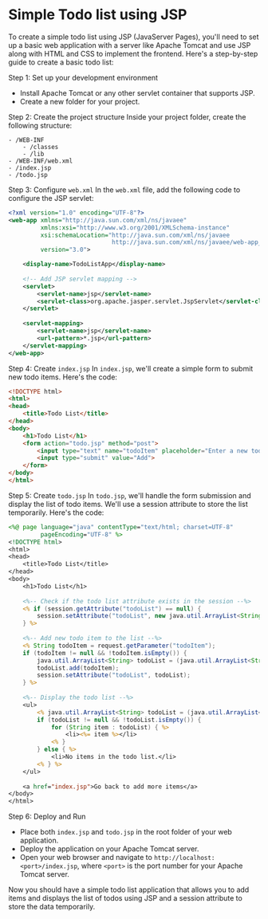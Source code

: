 # Simple Todo list using JSP


To create a simple todo list using JSP (JavaServer Pages), you'll need to set up a basic web application with a server like Apache Tomcat and use JSP along with HTML and CSS to implement the frontend. Here's a step-by-step guide to create a basic todo list:

Step 1: Set up your development environment
- Install Apache Tomcat or any other servlet container that supports JSP.
- Create a new folder for your project.

Step 2: Create the project structure
Inside your project folder, create the following structure:

```
- /WEB-INF
    - /classes
    - /lib
- /WEB-INF/web.xml
- /index.jsp
- /todo.jsp
```

Step 3: Configure `web.xml`
In the `web.xml` file, add the following code to configure the JSP servlet:

```xml
<?xml version="1.0" encoding="UTF-8"?>
<web-app xmlns="http://java.sun.com/xml/ns/javaee"
         xmlns:xsi="http://www.w3.org/2001/XMLSchema-instance"
         xsi:schemaLocation="http://java.sun.com/xml/ns/javaee
                             http://java.sun.com/xml/ns/javaee/web-app_3_0.xsd"
         version="3.0">

    <display-name>TodoListApp</display-name>
    
    <!-- Add JSP servlet mapping -->
    <servlet>
        <servlet-name>jsp</servlet-name>
        <servlet-class>org.apache.jasper.servlet.JspServlet</servlet-class>
    </servlet>
    
    <servlet-mapping>
        <servlet-name>jsp</servlet-name>
        <url-pattern>*.jsp</url-pattern>
    </servlet-mapping>
</web-app>
```

Step 4: Create `index.jsp`
In `index.jsp`, we'll create a simple form to submit new todo items. Here's the code:

```html
<!DOCTYPE html>
<html>
<head>
    <title>Todo List</title>
</head>
<body>
    <h1>Todo List</h1>
    <form action="todo.jsp" method="post">
        <input type="text" name="todoItem" placeholder="Enter a new todo item">
        <input type="submit" value="Add">
    </form>
</body>
</html>
```

Step 5: Create `todo.jsp`
In `todo.jsp`, we'll handle the form submission and display the list of todo items. We'll use a session attribute to store the list temporarily. Here's the code:

```jsp
<%@ page language="java" contentType="text/html; charset=UTF-8"
         pageEncoding="UTF-8" %>
<!DOCTYPE html>
<html>
<head>
    <title>Todo List</title>
</head>
<body>
    <h1>Todo List</h1>
    
    <%-- Check if the todo list attribute exists in the session --%>
    <% if (session.getAttribute("todoList") == null) {
        session.setAttribute("todoList", new java.util.ArrayList<String>());
    } %>
    
    <%-- Add new todo item to the list --%>
    <% String todoItem = request.getParameter("todoItem");
    if (todoItem != null && !todoItem.isEmpty()) {
        java.util.ArrayList<String> todoList = (java.util.ArrayList<String>) session.getAttribute("todoList");
        todoList.add(todoItem);
        session.setAttribute("todoList", todoList);
    } %>
    
    <%-- Display the todo list --%>
    <ul>
        <% java.util.ArrayList<String> todoList = (java.util.ArrayList<String>) session.getAttribute("todoList");
        if (todoList != null && !todoList.isEmpty()) {
            for (String item : todoList) { %>
                <li><%= item %></li>
            <% }
        } else { %>
            <li>No items in the todo list.</li>
        <% } %>
    </ul>
    
    <a href="index.jsp">Go back to add more items</a>
</body>
</html>
```

Step 6: Deploy and Run
- Place both `index.jsp` and `todo.jsp` in the root folder of your web application.
- Deploy the application on your Apache Tomcat server.
- Open your web browser and navigate to `http://localhost:<port>/index.jsp`, where `<port>` is the port number for your Apache Tomcat server.

Now you should have a simple todo list application that allows you to add items and displays the list of todos using JSP and a session attribute to store the data temporarily.
